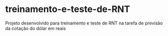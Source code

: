 # treinamento-e-teste-de-RNT
Projeto desenvolvido para treinamento e teste de RNT na tarefa de previsão da cotação do dólar em reais
